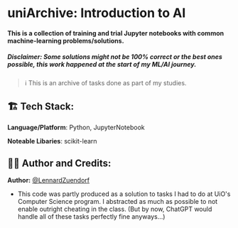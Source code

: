 # uniArchive: Introduction to AI
#### This is a collection of training and trial Jupyter notebooks with common machine-learning problems/solutions.

##### Disclaimer: Some solutions might not be 100% correct or the best ones possible, this work happened at the start of my ML/AI journey.

> ℹ️
> This is an archive of tasks done as part of my studies.

## 🏗️ Tech Stack:</h2>

**Language/Platform**: Python, JupyterNotebook

**Noteable Libaries**: scikit-learn

## 👨‍💻 Author and Credits:</h2>

**Author:** [@LennardZuendorf](https://github.com/LennardZuendorf)

- This code was partly produced as a solution to tasks I had to do at UiO's Computer Science program. I abstracted as much as possible to not enable outright cheating in the class. (But by now, ChatGPT would handle all of these tasks perfectly fine anyways...)
